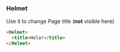 ### Helmet

Use it to change Page title (**not** visible here) 
```html
<Helmet>
  <title>Hola!</title>
</Helmet>
```